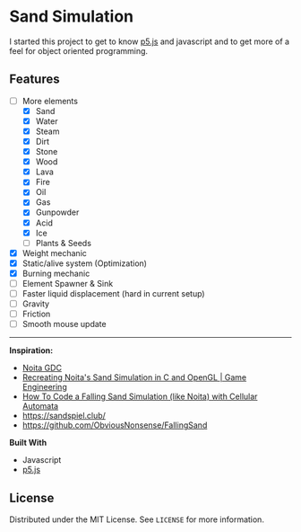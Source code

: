 # Sand Simulation
I started this project to get to know [p5.js](https://p5js.org/) and javascript and to get more of a feel for object oriented programming.
## Features

- [ ] More elements
	- [X] Sand
	- [X] Water
	- [X] Steam
	- [X] Dirt
	- [X] Stone
	- [X] Wood
	- [X] Lava
	- [X] Fire
	- [X] Oil
	- [X] Gas
	- [X] Gunpowder
	- [X] Acid
	- [X] Ice
	- [ ] Plants & Seeds
- [X] Weight mechanic
- [X] Static/alive system (Optimization)
- [X] Burning mechanic
- [ ] Element Spawner & Sink
- [ ] Faster liquid displacement (hard in current setup)
- [ ] Gravity
- [ ] Friction
- [ ] Smooth mouse update
---
 **Inspiration:**

* [Noita GDC](https://www.youtube.com/watch?v=prXuyMCgbTc)
*  [Recreating Noita's Sand Simulation in C and OpenGL | Game Engineering](https://www.youtube.com/watch?v=VLZjd_Y1gJ8)
*  [How To Code a Falling Sand Simulation (like Noita) with Cellular Automata](https://www.youtube.com/watch?v=5Ka3tbbT-9E&t=729s)
*  https://sandspiel.club/
*  https://github.com/ObviousNonsense/FallingSand

 
**Built With**

* Javascript
* [p5.js](https://p5js.org/)

## License

Distributed under the MIT License. See `LICENSE` for more information.
